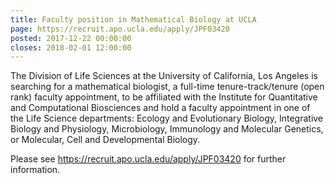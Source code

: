 ```yaml
---
title: Faculty position in Mathematical Biology at UCLA
page: https://recruit.apo.ucla.edu/apply/JPF03420
posted: 2017-12-22 00:00:00
closes: 2018-02-01 12:00:00
---
```


The Division of Life Sciences at the University of California, Los 
Angeles is searching for a mathematical biologist, a full-time 
tenure-track/tenure (open rank) faculty appointment, to be affiliated with 
the Institute for Quantitative and Computational Biosciences and hold a
faculty appointment in one of the Life Science departments: Ecology and
Evolutionary Biology, Integrative Biology and Physiology, Microbiology,
Immunology and Molecular Genetics, or Molecular, Cell and Developmental
Biology.

Please see <https://recruit.apo.ucla.edu/apply/JPF03420> for further information. 

